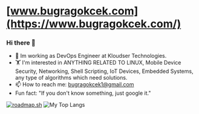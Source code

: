 # [www.bugragokcek.com](https://www.bugragokcek.com/)
### Hi there 👋

- 🌱 Im working as DevOps Engineer at Kloudser Technologies.
- 🏋 I'm interested in ANYTHING RELATED TO LINUX, Mobile Device Security, Networking, Shell Scripting, IoT Devices, Embedded Systems, any type of algorithms which need solutions.  
- 📫 How to reach me: bugragokcek1@gmail.com
- Fun fact: "If you don't know something, just google it."

<p float="center">
    <a href="https://roadmap.sh"><img src="https://roadmap.sh/card/wide/64e1bad9ced78d29352ef626?variant=dark&roadmaps=devops%2Clinux%2Cdocker%2Caws" alt="roadmap.sh"/></a>
    <img  src="https://github-readme-stats.vercel.app/api/top-langs/?username=bugra-gokcek&layout=donut&theme=dark" alt="My Top Langs" />
</p>
